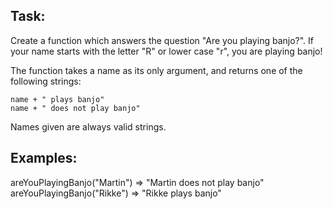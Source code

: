 Task:
-----

Create a function which answers the question "Are you playing banjo?".
If your name starts with the letter "R" or lower case "r", you are playing banjo!

The function takes a name as its only argument, and returns one of the following strings:

    name + " plays banjo"
    name + " does not play banjo"


Names given are always valid strings.


Examples:
---------

areYouPlayingBanjo("Martin") => "Martin does not play banjo"
areYouPlayingBanjo("Rikke") => "Rikke plays banjo"

